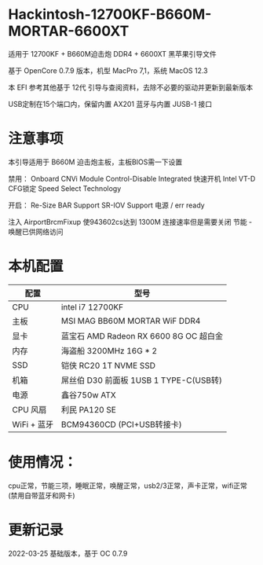 # Hackintosh-12700KF-B660M-MORTAR-6600XT

适用于 12700KF + B660M迫击炮 DDR4 + 6600XT 黑苹果引导文件

基于 OpenCore 0.7.9 版本，机型 MacPro 7,1，系统 MacOS 12.3

本 EFI 参考其他基于 12代 引导与查阅资料，去除不必要的驱动并更新到最新版本

USB定制在15个端口内，保留内置 AX201 蓝牙与内置 JUSB-1 接口

# 注意事项

本引导适用于 B660M 迫击炮主板，主板BIOS需一下设置


禁用：
Onboard CNVi Module Control-Disable Integrated
快速开机
Intel VT-D
CFG锁定
Speed Select Technology

开启：
Re-Size BAR Support
SR-IOV Support
电源 / err ready

注入 AirportBrcmFixup 使943602cs达到 1300M 连接速率但是需要关闭 节能 - 唤醒已供网络访问

# 本机配置

| 配置        | 型号                               |
|-----------|----------------------------------|
| CPU       | intel i7 12700KF                 |
| 主板        | MSI MAG BB60M MORTAR WiF DDR4    |
| 显卡        | 蓝宝石 AMD Radeon RX 6600 8G OC 超白金 |
| 内存        | 海盗船 3200MHz 16G * 2              |
| SSD       | 铠侠 RC20 1T NVME SSD              |
| 机箱        | 屌丝伯 D30 前面板 1USB 1 TYPE-C(USB转)  |
| 电源        | 鑫谷750w ATX                       |
| CPU 风扇    | 利民 PA120 SE                      |
| WiFi + 蓝牙 | BCM94360CD (PCI+USB转接卡)          |


# 使用情况：
cpu正常，节能三项，睡眠正常，唤醒正常，usb2/3正常，声卡正常，wifi正常(禁用自带蓝牙和网卡)


# 更新记录

2022-03-25
基础版本，基于 OC 0.7.9


